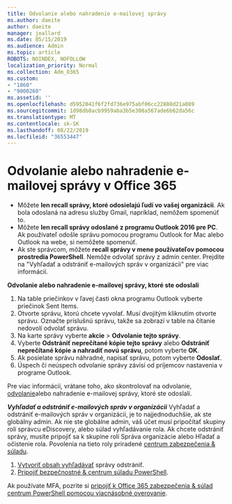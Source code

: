 ```yaml
---
title: Odvolanie alebo nahradenie e-mailovej správy
ms.author: daeite
author: daeite
manager: joallard
ms.date: 05/15/2019
ms.audience: Admin
ms.topic: article
ROBOTS: NOINDEX, NOFOLLOW
localization_priority: Normal
ms.collection: Adm_O365
ms.custom:
- "1860"
- "9000260"
ms.assetid: ''
ms.openlocfilehash: d5952041f6f2fd736e975abf06cc22880d21a089
ms.sourcegitcommit: 1d98db8acb9959aba3b5e308a567ade6b62da56c
ms.translationtype: MT
ms.contentlocale: sk-SK
ms.lasthandoff: 08/22/2019
ms.locfileid: "36553447"
---
```

# <a name="recall-or-replace-an-email-message-in-office-365"></a>Odvolanie alebo nahradenie e-mailovej správy v Office 365

- Môžete **len recall správy, ktoré odosielajú ľudí vo vašej organizácii**. Ak bola odoslaná na adresu služby Gmail, napríklad, nemôžem spomenúť to.
- Môžete **len recall správy odoslané z programu Outlook 2016 pre PC**. Ak používateľ odošle správu pomocou programu Outlook for Mac alebo Outlook na webe, si nemôžete spomenúť.
- Ak ste správcom, môžete **recall správy v mene používateľov pomocou prostredia PowerShell**. Nemôže odvolať správy z admin center. Prejdite na "Vyhľadať a odstrániť e-mailových správ v organizácii" pre viac informácií.

**Odvolanie alebo nahradenie e-mailovej správy, ktoré ste odoslali**

1. Na table priečinkov v ľavej časti okna programu Outlook vyberte priečinok Sent Items.
2. Otvorte správu, ktorú chcete vyvolať. Musí dvojitým kliknutím otvorte správu. Označte príslušnú správu, takže sa zobrazí v table na čítanie nedovolí odvolať správu.
3. Na karte správy vyberte **akcie** > **Odvolanie tejto správy**.
4. Vyberte **Odstrániť neprečítané kópie tejto správy** alebo **Odstrániť neprečítané kópie a nahradiť novú správu**, potom vyberte **OK**.
5. Ak posielate správu náhradné, napísať správu, potom vyberte **Odoslať**.
6. Úspech či neúspech odvolanie správy závisí od príjemcov nastavenia v programe Outlook.

Pre viac informácií, vrátane toho, ako skontrolovať na odvolanie, [odvolanie](https://support.office.com/article/35027f88-d655-4554-b4f8-6c0729a723a0)alebo nahradenie e-mailovej správy, ktoré ste odoslali.

***Vyhľadať a odstrániť e-mailových správ v organizácii*** Vyhľadať a odstrániť e-mailových správ v organizácii, je to najjednoduchšie, ak ste globálny admin. Ak nie ste globálne admin, váš účet musí pripočítať skupiny rolí správcu eDiscovery, alebo súlad vyhľadávanie rola. Ak chcete odstrániť správy, musíte pripojiť sa k skupine rolí Správa organizácie alebo Hľadať a očistenie rola. Povolenia na tieto roly priradené [centrum zabezpečenia & súladu](https://protection.office.com/).

1. [Vytvoriť obsah vyhľadávať](https://docs.microsoft.com/office365/securitycompliance/content-search) správy odstrániť.
2. [Pripojiť bezpečnostné & centrum súladu PowerShell](https://docs.microsoft.com/powershell/exchange/office-365-scc/connect-to-scc-powershell/connect-to-scc-powershell?view=exchange-ps). 

Ak používate MFA, pozrite si [pripojiť k Office 365 zabezpečenia & súlad centrum PowerShell pomocou viacnásobné overovanie](https://docs.microsoft.com/powershell/exchange/office-365-scc/connect-to-scc-powershell/mfa-connect-to-scc-powershell?view=exchange-ps). 
